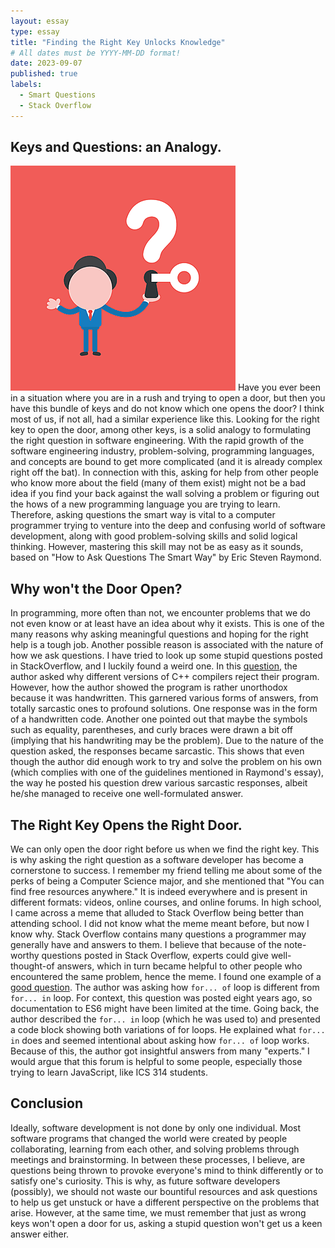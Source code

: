 ```yaml
---
layout: essay
type: essay
title: "Finding the Right Key Unlocks Knowledge"
# All dates must be YYYY-MM-DD format!
date: 2023-09-07
published: true
labels:
  - Smart Questions
  - Stack Overflow
---
```


## Keys and Questions: an Analogy.


<img class = "ui medium left floated rounded image" src = "../img/keys-equal-questions.png">
Have you ever been in a situation where you are in a rush and trying to open a door, but then you have this bundle of keys and do not know which one opens the door? I think most of us, if not all, had a similar experience like this. Looking for the right key to open the door, among other keys, is a solid analogy to formulating the right question in software engineering. With the rapid growth of the software engineering industry, problem-solving, programming languages, and concepts are bound to get more complicated (and it is already complex right off the bat). In connection with this, asking for help from other people who know more about the field (many of them exist) might not be a bad idea if you find your back against the wall solving a problem or figuring out the hows of a new programming language you are trying to learn. Therefore, asking questions the smart way is vital to a computer programmer trying to venture into the deep and confusing world of software development, along with good problem-solving skills and solid logical thinking. However, mastering this skill may not be as easy as it sounds, based on "How to Ask Questions The Smart Way" by Eric Steven Raymond. 

## Why won't the Door Open?

In programming, more often than not, we encounter problems that we do not even know or at least have an idea about why it exists. This is one of the many reasons why asking meaningful questions and hoping for the right help is a tough job. Another possible reason is associated with the nature of how we ask questions. I have tried to look up some stupid questions posted in StackOverflow, and I luckily found a weird one. In this <a href = "https://stackoverflow.com/questions/5508110/why-is-this-program-erroneously-rejected-by-three-c-compilers"> question</a>, the author asked why different versions of C++ compilers reject their program. However, how the author showed the program is rather unorthodox because it was handwritten. This garnered various forms of answers, from totally sarcastic ones to profound solutions. One response was in the form of a handwritten code. Another one pointed out that maybe the symbols such as equality, parentheses, and curly braces were drawn a bit off (implying that his handwriting may be the problem). Due to the nature of the question asked, the responses became sarcastic. This shows that even though the author did enough work to try and solve the problem on his own (which complies with one of the guidelines mentioned in Raymond's essay),  the way he posted his question drew various sarcastic responses, albeit he/she managed to receive one well-formulated answer.

## The Right Key Opens the Right Door.

We can only open the door right before us when we find the right key. This is why asking the right question as a software developer has become a cornerstone to success. I remember my friend telling me about some of the perks of being a Computer Science major, and she mentioned that "You can find free resources anywhere." It is indeed everywhere and is present in different formats: videos, online courses, and online forums. In high school, I came across a meme that alluded to Stack Overflow being better than attending school. I did not know what the meme meant before, but now I know why. Stack Overflow contains many questions a programmer may generally have and answers to them. I believe that because of the note-worthy questions posted in Stack Overflow, experts could give well-thought-of answers, which in turn became helpful to other people who encountered the same problem, hence the meme. I found one example of a <a href = "https://stackoverflow.com/questions/29285897/difference-between-for-in-and-for-of-statements">good question</a>. The author was asking how `for... of` loop is different from `for... in` loop. For context, this question was posted eight years ago, so documentation to ES6 might have been limited at the time. Going back, the author described the `for... in` loop (which he was used to) and presented a code block showing both variations of for loops. He explained what `for... in` does and seemed intentional about asking how `for... of` loop works. Because of this, the author got insightful answers from many "experts." I would argue that this forum is helpful to some people, especially those trying to learn JavaScript, like ICS 314 students.


## Conclusion

Ideally, software development is not done by only one individual. Most software programs that changed the world were created by people collaborating, learning from each other, and solving problems through meetings and brainstorming. In between these processes, I believe, are questions being thrown to provoke everyone's mind to think differently or to satisfy one's curiosity. This is why, as future software developers (possibly), we should not waste our bountiful resources and ask questions to help us get unstuck or have a different perspective on the problems that arise. However, at the same time, we must remember that just as wrong keys won't open a door for us, asking a stupid question won't get us a keen answer either.
<!--<img width="200px" class="rounded float-start pe-4" src="../img/difficulty/degree_difficulty.jpg"> -->


